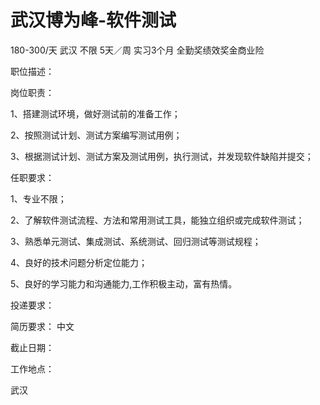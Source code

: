 # 武汉博为峰-软件测试

180-300/天 武汉 不限 5天／周 实习3个月
全勤奖绩效奖金商业险

职位描述：

岗位职责：

1、搭建测试环境，做好测试前的准备工作；

2、按照测试计划、测试方案编写测试用例；

3、根据测试计划、测试方案及测试用例，执行测试，并发现软件缺陷并提交；

任职要求：

1、专业不限；

2、了解软件测试流程、方法和常用测试工具，能独立组织或完成软件测试；

3、熟悉单元测试、集成测试、系统测试、回归测试等测试规程；

4、良好的技术问题分析定位能力；

5、良好的学习能力和沟通能力,工作积极主动，富有热情。

投递要求：

简历要求： 中文

截止日期：

工作地点：

武汉